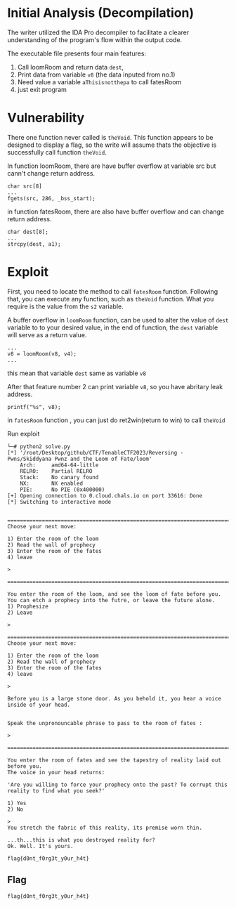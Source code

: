 # Initial Analysis (Decompilation)

The writer utilized the IDA Pro decompiler to facilitate a clearer understanding of the program's flow within the output code.

The executable file presents four main features:
1. Call loomRoom and return data `dest`, 
2. Print data from variable `v8` (the data inputed from no.1)
3. Need value a variable `aThisisnotthepa` to call fatesRoom
4. just exit program

# Vulnerability 

There one function never called is `theVoid`. This function appears to be designed to display a flag, so the write will assume thats the objective is successfully call function `theVoid`.

In function loomRoom, there are have buffer overflow at variable src but cann't change return address.

```
char src[8]
...
fgets(src, 286, _bss_start);
```

in function fatesRoom, there are also have buffer overflow and can change return address.
```
char dest[8];
...
strcpy(dest, a1);
```

# Exploit

First, you need to locate the method to call `fatesRoom` function. Following that, you can execute any function, such as `theVoid` function. What you require is the value from the `s2` variable.

A buffer overflow in `loomRoom` function, can be used to alter the value of `dest` variable to to your desired value, in the end of function, the `dest` variable will serve as a return value. 
```
...
v8 = loomRoom(v8, v4);
...
```
this mean that variable `dest` same as variable `v8`

After that feature number 2 can print variable `v8`, so you have abritary leak address.
```
printf("%s", v8);
```

in `fatesRoom` function , you can just do ret2win(return to win) to call `theVoid`

Run exploit 
```
└─# python2 solve.py      
[*] '/root/Desktop/github/CTF/TenableCTF2023/Reversing - Pwns/Skiddyana Pwnz and the Loom of Fate/loom'
    Arch:     amd64-64-little
    RELRO:    Partial RELRO
    Stack:    No canary found
    NX:       NX enabled
    PIE:      No PIE (0x400000)
[+] Opening connection to 0.cloud.chals.io on port 33616: Done
[*] Switching to interactive mode


=============================================================================
Choose your next move:

1) Enter the room of the loom
2) Read the wall of prophecy
3) Enter the room of the fates
4) leave

> 

=============================================================================

You enter the room of the loom, and see the loom of fate before you. You can etch a prophecy into the futre, or leave the future alone.
1) Prophesize
2) Leave

> 

=============================================================================
Choose your next move:

1) Enter the room of the loom
2) Read the wall of prophecy
3) Enter the room of the fates
4) leave

> 

Before you is a large stone door. As you behold it, you hear a voice inside of your head.


Speak the unpronouncable phrase to pass to the room of fates : 

> 

=============================================================================

You enter the room of fates and see the tapestry of reality laid out before you.
The voice in your head returns:

'Are you willing to force your prophecy onto the past? To corrupt this reality to find what you seek?'

1) Yes
2) No

> 
You stretch the fabric of this reality, its premise worn thin.

...th...this is what you destroyed reality for?
Ok. Well. It's yours.

flag{d0nt_f0rg3t_y0ur_h4t}
```
## Flag

`flag{d0nt_f0rg3t_y0ur_h4t}`